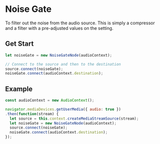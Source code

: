 # Noise Gate
To filter out the noise from the audio source. This is simply a compressor and a filter with a pre-adjusted values on the setting.

## Get Start
```js
let noiseGate = new NoiseGateNode(audioContext);

// Connect to the source and then to the destination
source.connect(noiseGate);
noiseGate.connect(audioContext.destination);
```

## Example
```js
const audioContext = new AudioContext();

navigator.mediaDevices.getUserMedia({ audio: true })
.then(function(stream) {
  let source = this.context.createMediaStreamSource(stream);
  let noiseGate = new NoiseGateNode(audioContext);
  source.connect(noiseGate);
  noiseGate.connect(audioContext.destination);
});
```